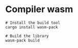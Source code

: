 # Compiler wasm

```shell
# Install the build tool
cargo install wasm-pack

# Build the library
wasm-pack build
```
